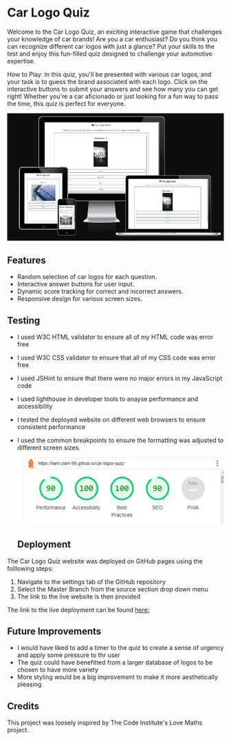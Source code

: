 # Car Logo Quiz

Welcome to the Car Logo Quiz, an exciting interactive game that challenges your knowledge of car brands! Are you a car enthusiast? Do you think you can recognize different car logos with just a glance? Put your skills to the test and enjoy this fun-filled quiz designed to challenge your automotive expertise.

How to Play:
In this quiz, you'll be presented with various car logos, and your task is to guess the brand associated with each logo. Click on the interactive buttons to submit your answers and see how many you can get right! Whether you're a car aficionado or just looking for a fun way to pass the time, this quiz is perfect for everyone.

![url](assets/images/amiresponsive.png)

## Features

- Random selection of car logos for each question.
- Interactive answer buttons for user input.
- Dynamic score tracking for correct and incorrect answers.
- Responsive design for various screen sizes.

## Testing

- I used W3C HTML validator to ensure all of my HTML code was error free
- I used W3C CSS validator to ensure that all of my CSS code was error free
- I used JSHint to ensure that there were no major errors in my JavaScript code
- I used lighthouse in developer tools to anayse performance and accessibility
- I tested the deployed website on different web browsers to ensure consistent performance
- I used the common breakpoints to ensure the formatting was adjusted to different screen sizes. 
  
  ![url](assets/images/lighthouse.png)

  ## Deployment

The Car Logo Quiz website was deployed on GitHub pages using the folllowing steps:

1. Navigate to the settings tab of the GitHub repository
2. Select the Master Branch from the source section drop down menu
3. The link to the live website is then provided

The link to the live deployment can be found [here:](https://liam-clark-99.github.io/car-logos-quiz/)

## Future Improvements

- I would have liked to add a timer to the quiz to create a sense of urgency and apply some pressure to thr user
- The quiz could have benefitted from a larger database of logos to be chosen to have more variety
- More styling would be a big improvement to make it more aesthetically pleasing


## Credits

This project was loosely inspired by The Code Institute's Love Maths project.
